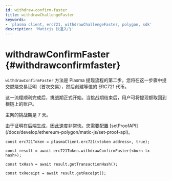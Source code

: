 ```yaml
---
id: withdraw-confirm-faster
title: withdrawChallengeFaster
keywords:
- 'plasma client, erc721, withdrawChallengeFaster, polygon, sdk'
description: 'Maticjs 快速入门'
---
```


# withdrawConfirmFaster {#withdrawconfirmfaster}

`withdrawConfirmFaster` 方法是 Plasma 提现流程的第二步。您将在这一步骤中提交燃烧交易证明（首次交易），然后创建等值的 ERC721 代币。

这一流程顺利完成后，挑战期正式开始。当挑战期结束后，用户可将提现额取回到根链上的账户。

主网的挑战期是 7 天。

<div class="highlight mb-20px mt-20px">由于证明在后端生成，因此速度非常快。您需要配置 [setProofAPI](/docs/develop/ethereum-polygon/matic-js/set-proof-api)。</div>

```
const erc721Token = plasmaClient.erc721(<token address>, true);

const result = await erc721Token.withdrawConfirmFaster(<burn tx hash>);

const txHash = await result.getTransactionHash();

const txReceipt = await result.getReceipt();

```
